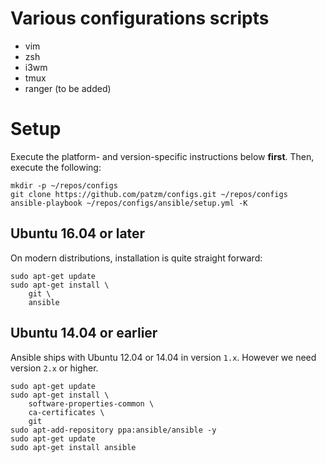 # Various configurations scripts

* vim
* zsh
* i3wm
* tmux
* ranger (to be added)

# Setup
Execute the platform- and version-specific instructions below **first**.
Then, execute the following:
```
mkdir -p ~/repos/configs
git clone https://github.com/patzm/configs.git ~/repos/configs
ansible-playbook ~/repos/configs/ansible/setup.yml -K
```

## Ubuntu 16.04 or later
On modern distributions, installation is quite straight forward:
```
sudo apt-get update
sudo apt-get install \
    git \
    ansible
```

## Ubuntu 14.04 or earlier
Ansible ships with Ubuntu 12.04 or 14.04 in version `1.x`.
However we need version `2.x` or higher.
```
sudo apt-get update
sudo apt-get install \
    software-properties-common \
    ca-certificates \
    git
sudo apt-add-repository ppa:ansible/ansible -y
sudo apt-get update
sudo apt-get install ansible
```

